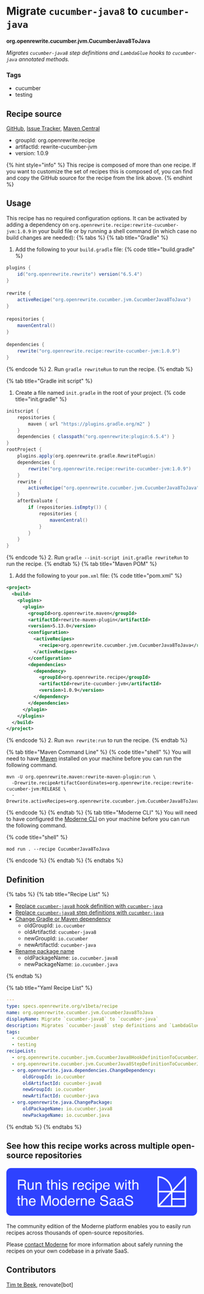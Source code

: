 # Migrate `cucumber-java8` to `cucumber-java`

**org.openrewrite.cucumber.jvm.CucumberJava8ToJava**

_Migrates `cucumber-java8` step definitions and `LambdaGlue` hooks to `cucumber-java` annotated methods._

### Tags

* cucumber
* testing

## Recipe source

[GitHub](https://github.com/openrewrite/rewrite-cucumber-jvm/blob/main/src/main/resources/META-INF/rewrite/cucumber.yml), [Issue Tracker](https://github.com/openrewrite/rewrite-cucumber-jvm/issues), [Maven Central](https://central.sonatype.com/artifact/org.openrewrite.recipe/rewrite-cucumber-jvm/1.0.9/jar)

* groupId: org.openrewrite.recipe
* artifactId: rewrite-cucumber-jvm
* version: 1.0.9

{% hint style="info" %}
This recipe is composed of more than one recipe. If you want to customize the set of recipes this is composed of, you can find and copy the GitHub source for the recipe from the link above.
{% endhint %}

## Usage

This recipe has no required configuration options. It can be activated by adding a dependency on `org.openrewrite.recipe:rewrite-cucumber-jvm:1.0.9` in your build file or by running a shell command (in which case no build changes are needed): 
{% tabs %}
{% tab title="Gradle" %}
1. Add the following to your `build.gradle` file:
{% code title="build.gradle" %}
```groovy
plugins {
    id("org.openrewrite.rewrite") version("6.5.4")
}

rewrite {
    activeRecipe("org.openrewrite.cucumber.jvm.CucumberJava8ToJava")
}

repositories {
    mavenCentral()
}

dependencies {
    rewrite("org.openrewrite.recipe:rewrite-cucumber-jvm:1.0.9")
}
```
{% endcode %}
2. Run `gradle rewriteRun` to run the recipe.
{% endtab %}

{% tab title="Gradle init script" %}
1. Create a file named `init.gradle` in the root of your project.
{% code title="init.gradle" %}
```groovy
initscript {
    repositories {
        maven { url "https://plugins.gradle.org/m2" }
    }
    dependencies { classpath("org.openrewrite:plugin:6.5.4") }
}
rootProject {
    plugins.apply(org.openrewrite.gradle.RewritePlugin)
    dependencies {
        rewrite("org.openrewrite.recipe:rewrite-cucumber-jvm:1.0.9")
    }
    rewrite {
        activeRecipe("org.openrewrite.cucumber.jvm.CucumberJava8ToJava")
    }
    afterEvaluate {
        if (repositories.isEmpty()) {
            repositories {
                mavenCentral()
            }
        }
    }
}
```
{% endcode %}
2. Run `gradle --init-script init.gradle rewriteRun` to run the recipe.
{% endtab %}
{% tab title="Maven POM" %}
1. Add the following to your `pom.xml` file:
{% code title="pom.xml" %}
```xml
<project>
  <build>
    <plugins>
      <plugin>
        <groupId>org.openrewrite.maven</groupId>
        <artifactId>rewrite-maven-plugin</artifactId>
        <version>5.13.0</version>
        <configuration>
          <activeRecipes>
            <recipe>org.openrewrite.cucumber.jvm.CucumberJava8ToJava</recipe>
          </activeRecipes>
        </configuration>
        <dependencies>
          <dependency>
            <groupId>org.openrewrite.recipe</groupId>
            <artifactId>rewrite-cucumber-jvm</artifactId>
            <version>1.0.9</version>
          </dependency>
        </dependencies>
      </plugin>
    </plugins>
  </build>
</project>
```
{% endcode %}
2. Run `mvn rewrite:run` to run the recipe.
{% endtab %}

{% tab title="Maven Command Line" %}
{% code title="shell" %}
You will need to have [Maven](https://maven.apache.org/download.cgi) installed on your machine before you can run the following command.

```shell
mvn -U org.openrewrite.maven:rewrite-maven-plugin:run \
  -Drewrite.recipeArtifactCoordinates=org.openrewrite.recipe:rewrite-cucumber-jvm:RELEASE \
  -Drewrite.activeRecipes=org.openrewrite.cucumber.jvm.CucumberJava8ToJava
```
{% endcode %}
{% endtab %}
{% tab title="Moderne CLI" %}
You will need to have configured the [Moderne CLI](https://docs.moderne.io/moderne-cli/cli-intro) on your machine before you can run the following command.

{% code title="shell" %}
```shell
mod run . --recipe CucumberJava8ToJava
```
{% endcode %}
{% endtab %}
{% endtabs %}

## Definition

{% tabs %}
{% tab title="Recipe List" %}
* [Replace `cucumber-java8` hook definition with `cucumber-java`](../../cucumber/jvm/cucumberjava8hookdefinitiontocucumberjava.md)
* [Replace `cucumber-java8` step definitions with `cucumber-java`](../../cucumber/jvm/cucumberjava8stepdefinitiontocucumberjava.md)
* [Change Gradle or Maven dependency](../../java/dependencies/changedependency.md)
  * oldGroupId: `io.cucumber`
  * oldArtifactId: `cucumber-java8`
  * newGroupId: `io.cucumber`
  * newArtifactId: `cucumber-java`
* [Rename package name](../../java/changepackage.md)
  * oldPackageName: `io.cucumber.java8`
  * newPackageName: `io.cucumber.java`

{% endtab %}

{% tab title="Yaml Recipe List" %}
```yaml
---
type: specs.openrewrite.org/v1beta/recipe
name: org.openrewrite.cucumber.jvm.CucumberJava8ToJava
displayName: Migrate `cucumber-java8` to `cucumber-java`
description: Migrates `cucumber-java8` step definitions and `LambdaGlue` hooks to `cucumber-java` annotated methods.
tags:
  - cucumber
  - testing
recipeList:
  - org.openrewrite.cucumber.jvm.CucumberJava8HookDefinitionToCucumberJava
  - org.openrewrite.cucumber.jvm.CucumberJava8StepDefinitionToCucumberJava
  - org.openrewrite.java.dependencies.ChangeDependency:
      oldGroupId: io.cucumber
      oldArtifactId: cucumber-java8
      newGroupId: io.cucumber
      newArtifactId: cucumber-java
  - org.openrewrite.java.ChangePackage:
      oldPackageName: io.cucumber.java8
      newPackageName: io.cucumber.java

```
{% endtab %}
{% endtabs %}

## See how this recipe works across multiple open-source repositories

[![Moderne Link Image](/.gitbook/assets/ModerneRecipeButton.png)](https://app.moderne.io/recipes/org.openrewrite.cucumber.jvm.CucumberJava8ToJava)

The community edition of the Moderne platform enables you to easily run recipes across thousands of open-source repositories.

Please [contact Moderne](https://moderne.io/product) for more information about safely running the recipes on your own codebase in a private SaaS.

## Contributors
[Tim te Beek](mailto:tim@moderne.io), renovate[bot]
